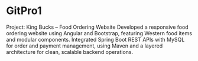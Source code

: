 # GitPro1
Project: King Bucks – Food Ordering Website Developed a responsive food ordering website using Angular and Bootstrap, featuring Western food items and modular components. Integrated Spring Boot REST APIs with MySQL for order and payment management, using Maven and a layered architecture for clean, scalable backend operations. 
